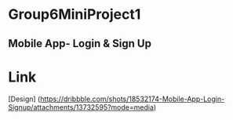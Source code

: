 # Group6MiniProject1
## Mobile App- Login & Sign Up
# Link
[Design] (https://dribbble.com/shots/18532174-Mobile-App-Login-Signup/attachments/13732595?mode=media)

